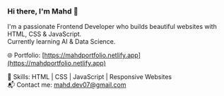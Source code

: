 ### Hi there, I'm Mahd 👋  
I'm a passionate Frontend Developer who builds beautiful websites with HTML, CSS & JavaScript.  
Currently learning AI & Data Science.

🌐 Portfolio: [https://mahdportfolio.netlify.app](https://mahdportfolio.netlify.app)

🚀 Skills: HTML | CSS | JavaScript | Responsive Websites  
📬 Contact me: mahd.dev07@gmail.com  
